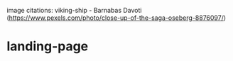 image citations:
viking-ship - Barnabas Davoti (https://www.pexels.com/photo/close-up-of-the-saga-oseberg-8876097/)
# landing-page